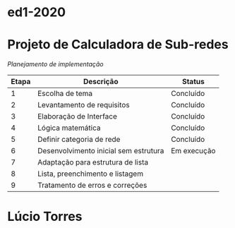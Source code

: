 
# ed1-2020

# Projeto de Calculadora de Sub-redes


 *Planejamento de implementação*


Etapa| Descrição| Status |
--|--|--|
1|Escolha de tema  |Concluído|
2|Levantamento de requisitos|Concluído|
3|Elaboração de Interface  |Concluído|
4|Lógica matemática|Concluído|
5|Definir categoria de rede  |Concluído|
6|Desenvolvimento inicial sem estrutura|Em execução|
7|Adaptação para estrutura de lista  | |
8|Lista, preenchimento e listagem||
9|Tratamento de erros e correções  |  |

# Lúcio Torres